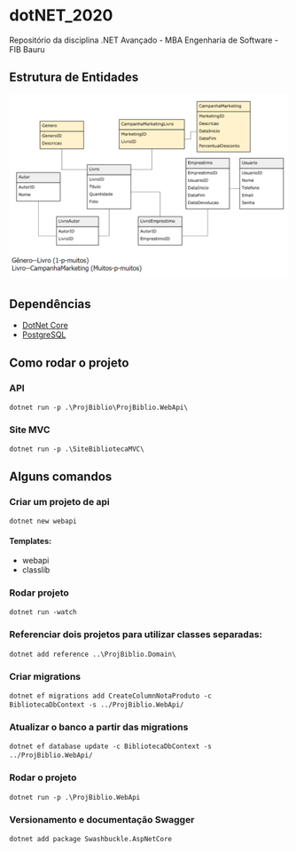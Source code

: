 # dotNET_2020

Repositório da disciplina .NET Avançado - MBA Engenharia de Software - FIB Bauru

## Estrutura de Entidades
![](/imagens/Estrutura.PNG)

## Dependências
- [DotNet Core](https://docs.microsoft.com/pt-br/dotnet/core/introduction)
- [PostgreSQL](https://www.postgresql.org/)


## Como rodar o projeto
### API
```
dotnet run -p .\ProjBiblio\ProjBiblio.WebApi\
```
### Site MVC
```
dotnet run -p .\SiteBibliotecaMVC\
```
## Alguns comandos
### Criar um projeto de api
```
dotnet new webapi
```
#### Templates:
- webapi
- classlib
### Rodar projeto
```
dotnet run -watch
```
### Referenciar dois projetos para utilizar classes separadas:
```
dotnet add reference ..\ProjBiblio.Domain\
```
### Criar migrations
```
dotnet ef migrations add CreateColumnNotaProduto -c BibliotecaDbContext -s ../ProjBiblio.WebApi/
```
### Atualizar o banco a partir das migrations
```
dotnet ef database update -c BibliotecaDbContext -s ../ProjBiblio.WebApi/
```
### Rodar o projeto
```
dotnet run -p .\ProjBiblio.WebApi
```
### Versionamento e documentação Swagger
```
dotnet add package Swashbuckle.AspNetCore
```

